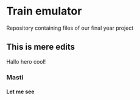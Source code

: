 # Train emulator
Repository containing files of our final year project
## This is mere edits
Hallo hero cool!
### Masti
#### Let me see
